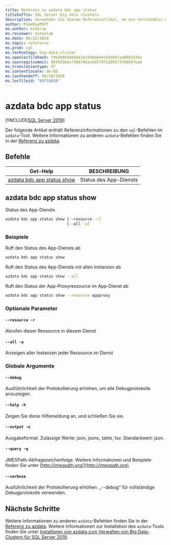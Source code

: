 ```yaml
---
title: Referenz zu azdata bdc app status
titleSuffix: SQL Server big data clusters
description: Verwenden Sie diesen Referenzartikel, um ein Verständnis der SQL-Befehle im azdata-Tool zu erwerben, insbesondere des bdc app status-Befehls.
author: MikeRayMSFT
ms.author: mikeray
ms.reviewer: mihaelab
ms.date: 06/22/2020
ms.topic: reference
ms.prod: sql
ms.technology: big-data-cluster
ms.openlocfilehash: fd6288649db641bc846b8ebed3b997aa0092d36e
ms.sourcegitcommit: 883435b4c7366f06ac03579752093737b098feab
ms.translationtype: HT
ms.contentlocale: de-DE
ms.lasthandoff: 08/28/2020
ms.locfileid: "89733830"
---
```

# <a name="azdata-bdc-app-status"></a>azdata bdc app status

[!INCLUDE[SQL Server 2019](../../includes/applies-to-version/sqlserver2019.md)]

Der folgende Artikel enthält Referenzinformationen zu den `sql`-Befehlen im `azdata`-Tool. Weitere Informationen zu anderen `azdata`-Befehlen finden Sie in der [Referenz zu azdata](reference-azdata.md).

## <a name="commands"></a>Befehle
| Get-Help | BESCHREIBUNG |
| --- | --- |
[azdata bdc app status show](#azdata-bdc-app-status-show) | Status des App-Diensts
## <a name="azdata-bdc-app-status-show"></a>azdata bdc app status show
Status des App-Diensts
```bash
azdata bdc app status show [--resource -r] 
                           [--all -a]
```
### <a name="examples"></a>Beispiele
Ruft den Status des App-Diensts ab
```bash
azdata bdc app status show
```
Ruft den Status des App-Diensts mit allen Instanzen ab
```bash
azdata bdc app status show --all
```
Ruft den Status der App-Proxyressource im App-Dienst ab
```bash
azdata bdc app status show --resource appproxy
```
### <a name="optional-parameters"></a>Optionale Parameter
#### `--resource -r`
Abrufen dieser Ressource in diesem Dienst
#### `--all -a`
Anzeigen aller Instanzen jeder Ressource im Dienst
### <a name="global-arguments"></a>Globale Argumente
#### `--debug`
Ausführlichkeit der Protokollierung erhöhen, um alle Debugprotokolle anzuzeigen.
#### `--help -h`
Zeigen Sie diese Hilfemeldung an, und schließen Sie sie.
#### `--output -o`
Ausgabeformat.  Zulässige Werte: json, jsonc, table, tsv.  Standardwert: json.
#### `--query -q`
JMESPath-Abfragezeichenfolge. Weitere Informationen und Beispiele finden Sie unter [http://jmespath.org/](http://jmespath.org).
#### `--verbose`
Ausführlichkeit der Protokollierung erhöhen. „--debug“ für vollständige Debugprotokolle verwenden.

## <a name="next-steps"></a>Nächste Schritte

Weitere Informationen zu anderen `azdata`-Befehlen finden Sie in der [Referenz zu azdata](reference-azdata.md). Weitere Informationen zur Installation des `azdata`-Tools finden Sie unter [Installieren von azdata zum Verwalten von Big Data-Clustern für SQL Server 2019](../install/deploy-install-azdata.md).
